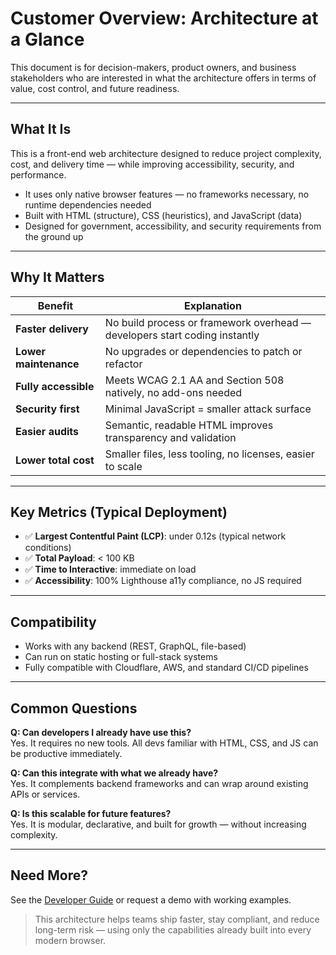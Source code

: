 # Customer Overview: Architecture at a Glance

This document is for decision-makers, product owners, and business stakeholders who are interested in what the architecture offers in terms of value, cost control, and future readiness.

---

## What It Is

This is a front-end web architecture designed to reduce project complexity, cost, and delivery time — while improving accessibility, security, and performance.

- It uses only native browser features — no frameworks necessary, no runtime dependencies needed
- Built with HTML (structure), CSS (heuristics), and JavaScript (data)
- Designed for government, accessibility, and security requirements from the ground up

---

## Why It Matters

| Benefit               | Explanation                                                                |
| --------------------- | -------------------------------------------------------------------------- |
| **Faster delivery**   | No build process or framework overhead — developers start coding instantly |
| **Lower maintenance** | No upgrades or dependencies to patch or refactor                           |
| **Fully accessible**  | Meets WCAG 2.1 AA and Section 508 natively, no add-ons needed              |
| **Security first**    | Minimal JavaScript = smaller attack surface                                |
| **Easier audits**     | Semantic, readable HTML improves transparency and validation               |
| **Lower total cost**  | Smaller files, less tooling, no licenses, easier to scale                  |

---

## Key Metrics (Typical Deployment)

- ✅ **Largest Contentful Paint (LCP)**: under 0.12s (typical network conditions)
- ✅ **Total Payload**: < 100 KB
- ✅ **Time to Interactive**: immediate on load
- ✅ **Accessibility**: 100% Lighthouse a11y compliance, no JS required

---

## Compatibility

- Works with any backend (REST, GraphQL, file-based)
- Can run on static hosting or full-stack systems
- Fully compatible with Cloudflare, AWS, and standard CI/CD pipelines

---

## Common Questions

**Q: Can developers I already have use this?**<br>
Yes. It requires no new tools. All devs familiar with HTML, CSS, and JS can be productive immediately.

**Q: Can this integrate with what we already have?**<br>
Yes. It complements backend frameworks and can wrap around existing APIs or services.

**Q: Is this scalable for future features?**<br>
Yes. It is modular, declarative, and built for growth — without increasing complexity.

---

## Need More?

See the [Developer Guide](../dev/index.md) or request a demo with working examples.

> This architecture helps teams ship faster, stay compliant, and reduce long-term risk — using only the capabilities already built into every modern browser.

